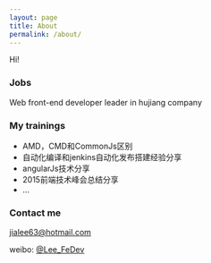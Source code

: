 ```yaml
---
layout: page
title: About
permalink: /about/
---
```


Hi!

### Jobs

Web front-end developer leader in hujiang company

### My trainings

* AMD，CMD和CommonJs区别
* 自动化编译和jenkins自动化发布搭建经验分享
* angularJs技术分享
* 2015前端技术峰会总结分享
* ...

### Contact me

[jialee63@hotmail.com](mailto:jialee63@hotmail.com)<br/>

weibo: [@Lee_FeDev](http://weibo.com/u/3903482915)